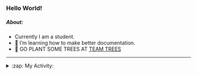 ### Hello World!

##### About:
- Currently I am a student.
- 🌱 I’m learning how to make better documentation.
- 🌱 GO PLANT SOME TREES AT [TEAM TREES](https://teamtrees.org/)

---
<details>
  <summary>:zap: My Activity:</summary>
  
<!--START_SECTION:waka-->
![Code Time](http://img.shields.io/badge/Code%20Time-1%2C132%20hrs%204%20mins-blue)

**I'm a Night 🦉** 

```text
🌞 Morning                1145 commits        ██░░░░░░░░░░░░░░░░░░░░░░░   08.36 % 
🌆 Daytime                5086 commits        █████████░░░░░░░░░░░░░░░░   37.13 % 
🌃 Evening                3921 commits        ███████░░░░░░░░░░░░░░░░░░   28.63 % 
🌙 Night                  3545 commits        ██████░░░░░░░░░░░░░░░░░░░   25.88 % 
```
📅 **I'm Most Productive on Wednesday** 

```text
Monday                   2142 commits        ████░░░░░░░░░░░░░░░░░░░░░   15.64 % 
Tuesday                  1700 commits        ███░░░░░░░░░░░░░░░░░░░░░░   12.41 % 
Wednesday                3216 commits        ██████░░░░░░░░░░░░░░░░░░░   23.48 % 
Thursday                 1577 commits        ███░░░░░░░░░░░░░░░░░░░░░░   11.51 % 
Friday                   1316 commits        ██░░░░░░░░░░░░░░░░░░░░░░░   09.61 % 
Saturday                 1256 commits        ██░░░░░░░░░░░░░░░░░░░░░░░   09.17 % 
Sunday                   2490 commits        █████░░░░░░░░░░░░░░░░░░░░   18.18 % 
```


📊 **This Week I Spent My Time On** 

```text
🔥 Editors: 
VS Code                  2 hrs 52 mins       █████████████████████████   100.00 % 

🐱‍💻 Projects: 
praise                   1 hr 29 mins        █████████████░░░░░░░░░░░░   51.64 % 
discord-bot              1 hr 23 mins        ████████████░░░░░░░░░░░░░   48.36 % 
```


 Last Updated on 31/05/2023 12:08:14 UTC
<!--END_SECTION:waka-->
</details>

